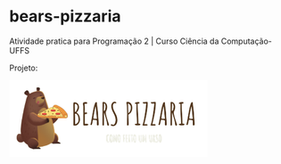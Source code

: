 # bears-pizzaria
Atividade pratica para Programação 2 | Curso Ciência da Computação-UFFS

Projeto:

<img src="/assets/logo.png" alt="Logo Bears Pizzaria"/>
